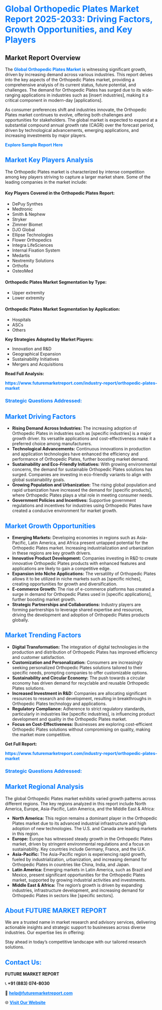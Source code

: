 <h1 style="color: #007BFF;">Global Orthopedic Plates Market Report 2025-2033: Driving Factors, Growth Opportunities, and Key Players</h1>

<section id="overview">
<h2>Market Report Overview</h2>
<p>The <a href="https://www.futuremarketreport.com/industry-report/orthopedic-plates-market" style="color: #007BFF; text-decoration: none;"><strong>Global Orthopedic Plates Market</strong></a> is witnessing significant growth, driven by increasing demand across various industries. This report delves into the key aspects of the Orthopedic Plates market, providing a comprehensive analysis of its current status, future potential, and challenges. The demand for Orthopedic Plates has surged due to its wide-ranging applications in industries such as [insert industries], making it a critical component in modern-day [applications].</p>
<p>As consumer preferences shift and industries innovate, the Orthopedic Plates market continues to evolve, offering both challenges and opportunities for stakeholders. The global market is expected to expand at a substantial compound annual growth rate (CAGR) over the forecast period, driven by technological advancements, emerging applications, and increasing investments by major players.</p>
</section>

<section id="overview">
<p><a href="https://www.futuremarketreport.com/request-sample/reportId=55564" style="color: #007BFF; text-decoration: none;"><strong>Explore Sample Report Here</strong></a></p>
</section>

<section id="key-players">
<h2 style="color: #007BFF;">Market Key Players Analysis</h2>
<p>The Orthopedic Plates market is characterized by intense competition among key players striving to capture a larger market share. Some of the leading companies in the market include:</p>
<h4>Key Players Covered in the Orthopedic Plates Report:</h4>
<ul><li>DePuy Synthes</li><li>Medtronic</li><li>Smith &amp; Nephew</li><li>Stryker</li><li>Zimmer Biomet</li><li>DJO Global</li><li>Ellipse Technologies</li><li>Flower Orthopedics</li><li>Integra LifeSciences</li><li>Internal Fixation System</li><li>Medartis</li><li>Nextremity Solutions</li><li>Orthofix</li><li>OsteoMed</li></ul>
<h4>Orthopedic Plates Market Segmentation by Type:</h4>
<ul><li>Upper extremity</li><li>Lower extremity</li></ul>

<h4>Orthopedic Plates Market Segmentation by Application:</h4>
<ul><li>Hospitals</li><li>ASCs</li><li>Others</li></ul>
<p><strong>Key Strategies Adopted by Market Players:</strong></p>
<ul>
<li>Innovation and R&D</li>
<li>Geographical Expansion</li>
<li>Sustainability Initiatives</li>
<li>Mergers and Acquisitions</li>
</ul>
</section>

<section>
<p><strong>Read Full Analysis: </strong></p><a href="https://www.futuremarketreport.com/industry-report/orthopedic-plates-market" style="color: #007BFF; text-decoration: none;"><strong>https://www.futuremarketreport.com/industry-report/orthopedic-plates-market</strong></a>
<h3 style="color: #007BFF;">Strategic Questions Addressed:</h3>
</section>

<section id="driving-factors">
<h2 style="color: #007BFF;">Market Driving Factors</h2>
<ul>
<li><strong>Rising Demand Across Industries:</strong> The increasing adoption of Orthopedic Plates in industries such as [specific industries] is a major growth driver. Its versatile applications and cost-effectiveness make it a preferred choice among manufacturers.</li>
<li><strong>Technological Advancements:</strong> Continuous innovations in production and application technologies have enhanced the efficiency and performance of Orthopedic Plates, further boosting market demand.</li>
<li><strong>Sustainability and Eco-Friendly Initiatives:</strong> With growing environmental concerns, the demand for sustainable Orthopedic Plates solutions has surged. Companies are investing in eco-friendly variants to align with global sustainability goals.</li>
<li><strong>Growing Population and Urbanization:</strong> The rising global population and rapid urbanization have increased the demand for [specific products], where Orthopedic Plates plays a vital role in meeting consumer needs.</li>
<li><strong>Government Policies and Incentives:</strong> Supportive government regulations and incentives for industries using Orthopedic Plates have created a conducive environment for market growth.</li>
</ul>
</section>

<section id="growth-opportunities">
<h2 style="color: #007BFF;">Market Growth Opportunities</h2>
<ul>
<li><strong>Emerging Markets:</strong> Developing economies in regions such as Asia-Pacific, Latin America, and Africa present untapped potential for the Orthopedic Plates market. Increasing industrialization and urbanization in these regions are key growth drivers.</li>
<li><strong>Innovative Product Development:</strong> Companies investing in R&D to create innovative Orthopedic Plates products with enhanced features and applications are likely to gain a competitive edge.</li>
<li><strong>Expansion into Niche Applications:</strong> The versatility of Orthopedic Plates allows it to be utilized in niche markets such as [specific niches], creating opportunities for growth and diversification.</li>
<li><strong>E-commerce Growth:</strong> The rise of e-commerce platforms has created a surge in demand for Orthopedic Plates used in [specific applications], further boosting market growth.</li>
<li><strong>Strategic Partnerships and Collaborations:</strong> Industry players are forming partnerships to leverage shared expertise and resources, driving the development and adoption of Orthopedic Plates products globally.</li>
</ul>
</section>

<section id="trending-factors">
<h2 style="color: #007BFF;">Market Trending Factors</h2>
<ul>
<li><strong>Digital Transformation:</strong> The integration of digital technologies in the production and distribution of Orthopedic Plates has improved efficiency and customer satisfaction.</li>
<li><strong>Customization and Personalization:</strong> Consumers are increasingly seeking personalized Orthopedic Plates solutions tailored to their specific needs, prompting companies to offer customizable options.</li>
<li><strong>Sustainability and Circular Economy:</strong> The push towards a circular economy has driven demand for recyclable and reusable Orthopedic Plates solutions.</li>
<li><strong>Increased Investment in R&D:</strong> Companies are allocating significant resources to research and development, resulting in breakthroughs in Orthopedic Plates technology and applications.</li>
<li><strong>Regulatory Compliance:</strong> Adherence to strict regulatory standards, particularly in industries like [specific industries], is influencing product development and quality in the Orthopedic Plates market.</li>
<li><strong>Focus on Cost-Effectiveness:</strong> Businesses are exploring cost-efficient Orthopedic Plates solutions without compromising on quality, making the market more competitive.</li>
</ul>
</section>

<section>
<p><strong>Get Full Report: </strong></p><a href="https://www.futuremarketreport.com/industry-report/orthopedic-plates-market" style="color: #007BFF; text-decoration: none;"><strong>https://www.futuremarketreport.com/industry-report/orthopedic-plates-market</strong></a>
<h3 style="color: #007BFF;">Strategic Questions Addressed:</h3>
</section>


<section id="regional-analysis">
<h2 style="color: #007BFF;">Market Regional Analysis</h2>
<p>The global Orthopedic Plates market exhibits varied growth patterns across different regions. The key regions analyzed in this report include North America, Europe, Asia-Pacific, Latin America, and the Middle East & Africa:</p>
<ul>
<li><strong>North America:</strong> This region remains a dominant player in the Orthopedic Plates market due to its advanced industrial infrastructure and high adoption of new technologies. The U.S. and Canada are leading markets in this region.</li>
<li><strong>Europe:</strong> Europe has witnessed steady growth in the Orthopedic Plates market, driven by stringent environmental regulations and a focus on sustainability. Key countries include Germany, France, and the U.K.</li>
<li><strong>Asia-Pacific:</strong> The Asia-Pacific region is experiencing rapid growth, fueled by industrialization, urbanization, and increasing demand for Orthopedic Plates in countries like China, India, and Japan.</li>
<li><strong>Latin America:</strong> Emerging markets in Latin America, such as Brazil and Mexico, present significant opportunities for the Orthopedic Plates market, supported by growing industrial activities and investments.</li>
<li><strong>Middle East & Africa:</strong> The region’s growth is driven by expanding industries, infrastructure development, and increasing demand for Orthopedic Plates in sectors like [specific sectors].</li>
</ul>
</section>

<footer>
<h2 style="color: #007BFF;">About FUTURE MARKET REPORT</h2>
<p>We are a trusted name in market research and advisory services, delivering actionable insights and strategic support to businesses across diverse industries. Our expertise lies in offering:</p>

<p>Stay ahead in today’s competitive landscape with our tailored research solutions.</p>

<h2 style="color: #007BFF;">Contact Us:</h2>
<p><strong>FUTURE MARKET REPORT</strong></p>
<p>📞 <strong>+91 (883) 074-8030</strong></p>
<p>📧 <strong><a href="mailto:help@futuremarketreport.com" style="color: #007BFF;">help@futuremarketreport.com</a></strong></p>
<p>🌐 <strong><a href="https://www.futuremarketreport.com/" style="color: #007BFF;">Visit Our Website</a></strong></p>
</footer>